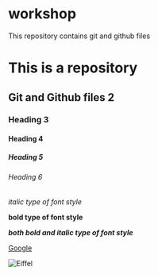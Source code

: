 # workshop
This repository contains git and github files

# This is a repository
## Git and Github files 2
### Heading 3
#### Heading 4
##### Heading 5
###### Heading 6

*italic type of font style*

**bold type of font style**

***both bold and italic type of font style***

[Google](https://www.google.com/)

![Eiffel](https://i.natgeofe.com/k/c41b4f59-181c-4747-ad20-ef69987c8d59/eiffel-tower-night.jpg)

